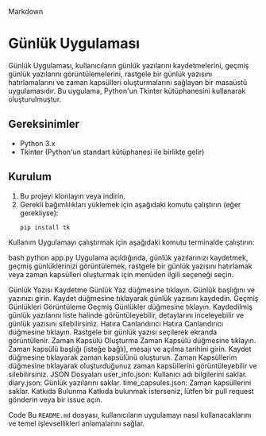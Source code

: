 
Markdown
# Günlük Uygulaması

Günlük Uygulaması, kullanıcıların günlük yazılarını kaydetmelerini, geçmiş günlük yazılarını görüntülemelerini, rastgele bir günlük yazısını hatırlamalarını ve zaman kapsülleri oluşturmalarını sağlayan bir masaüstü uygulamasıdır. Bu uygulama, Python'un Tkinter kütüphanesini kullanarak oluşturulmuştur.

## Gereksinimler

- Python 3.x
- Tkinter (Python'un standart kütüphanesi ile birlikte gelir)

## Kurulum

1. Bu projeyi klonlayın veya indirin.
2. Gerekli bağımlılıkları yüklemek için aşağıdaki komutu çalıştırın (eğer gerekliyse):
   ```bash
   pip install tk
Kullanım
Uygulamayı çalıştırmak için aşağıdaki komutu terminalde çalıştırın:

bash
python app.py
Uygulama açıldığında, günlük yazılarınızı kaydetmek, geçmiş günlüklerinizi görüntülemek, rastgele bir günlük yazısını hatırlamak veya zaman kapsülleri oluşturmak için menüden ilgili seçeneği seçin.

Günlük Yazısı Kaydetme
Günlük Yaz düğmesine tıklayın.
Günlük başlığını ve yazınızı girin.
Kaydet düğmesine tıklayarak günlük yazısını kaydedin.
Geçmiş Günlükleri Görüntüleme
Geçmiş Günlükler düğmesine tıklayın.
Kaydedilmiş günlük yazılarını liste halinde görüntüleyebilir, detaylarını inceleyebilir ve günlük yazısını silebilirsiniz.
Hatıra Canlandırıcı
Hatıra Canlandırıcı düğmesine tıklayın.
Rastgele bir günlük yazısı seçilerek ekranda görüntülenir.
Zaman Kapsülü Oluşturma
Zaman Kapsülü düğmesine tıklayın.
Zaman kapsülü başlığı (isteğe bağlı), mesajı ve açılma tarihini girin.
Kaydet düğmesine tıklayarak zaman kapsülünü oluşturun.
Zaman Kapsüllerim düğmesine tıklayarak oluşturduğunuz zaman kapsüllerini görüntüleyebilir ve silebilirsiniz.
JSON Dosyaları
user_info.json: Kullanıcı adı bilgilerini saklar.
diary.json: Günlük yazılarını saklar.
time_capsules.json: Zaman kapsüllerini saklar.
Katkıda Bulunma
Katkıda bulunmak isterseniz, lütfen bir pull request gönderin veya bir issue açın.

Code
Bu `README.md` dosyası, kullanıcıların uygulamayı nasıl kullanacaklarını ve temel işlevsellikleri anlamalarını sağlar.
